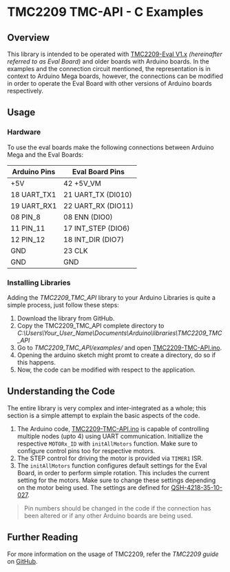 # TMC2209 TMC-API - C Examples

## Overview
This library is intended to be operated with [TMC2209-Eval V1.x](https://www.analog.com/media/en/technical-documentation/data-sheets/tmc2209_datasheet_rev1.09.pdf) *(hereinafter referred to as Eval Board)* and older boards with Arduino boards. In the examples and the connection circuit mentioned, the representation is in context to Arduino Mega boards, however, the connections can be modified in order to operate the Eval Board with other versions of Arduino boards respectively.

## Usage
### Hardware
To use the eval boards make the following connections between Arduino Mega and the Eval Boards:

 | Arduino Pins    |   Eval Board Pins    | 
 | ----------------|--------------------- |
 | +5V             |   42 +5V_VM          |   
 | 18 UART_TX1     |   21 UART_TX (DI010) |       
 | 19 UART_RX1     |   22 UART_RX (DIO11) |     
 | 08 PIN_8        |   08 ENN (DIO0)      |  
 | 11 PIN_11       |   17 INT_STEP (DIO6) |      
 | 12 PIN_12       |   18 INT_DIR (DIO7)  |     
 | GND             |   23 CLK             |    
 | GND             |   GND                | 

 ### Installing Libraries
 Adding the *TMC2209_TMC_API* library to your Arduino Libraries is quite a simple process, just follow these steps:
 1. Download the library from GitHub.
 2. Copy the TMC2209_TMC_API complete directory to *C:\Users\Your_User_Name\Documents\Arduino\libraries\TMC2209_TMC_API*
 3. Go to *TMC2209_TMC_API/examples/* and open [TMC2209-TMC-API.ino](\examples\TMC2209-TMC-API.ino).
 4. Opening the arduino sketch might promt to create a directory, do so if this happens.
 5. Now, the code can be modified with respect to the application.

 ## Understanding the Code
 The entire library is very complex and inter-integrated as a whole; this section is a simple attempt to explain the basic aspects of the code.

 1. The Arduino code, [TMC2209-TMC-API.ino](\examples\TMC2209-TMC-API.ino) is capable of controlling multiple nodes (upto 4) using UART communication. Initiallize the respective `MOTORx_ID` with `initAllMotors` function. Make sure to configure control pins too for respective motors. 
 2. The STEP control for driving the motor is provided via `TIMER1` ISR.
 3. The `initAllMotors` function configures default settings for the Eval Board, in order to perform simple rotation. This includes the current setting for the motors. Make sure to change these settings depending on the motor being used. The settings are defined for [QSH-4218-35-10-027](https://www.analog.com/media/en/technical-documentation/data-sheets/QSH4218_datasheet_rev1.10.pdf).
 
 > Pin numbers should be changed in the code if the connection has been altered or if any other Arduino boards are being used.

## Further Reading

For more information on the usage of TMC2209, refer the *TMC2209 guide* on [GitHub](https://github.com/analogdevicesinc/TMC-API/blob/master/tmc/ic/TMC2209/README.md).